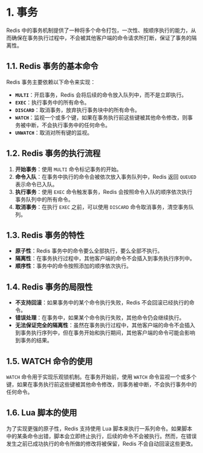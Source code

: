 # 1. 事务

Redis 中的事务机制提供了一种将多个命令打包，一次性、按顺序执行的能力，从而确保在事务执行过程中，不会被其他客户端的命令请求所打断，保证了事务的隔离性。

## 1.1. Redis 事务的基本命令

Redis 事务主要依赖以下命令来实现：

- **`MULTI`**：开启事务，Redis 会将后续的命令放入队列中，而不是立即执行。
- **`EXEC`**：执行事务中的所有命令。
- **`DISCARD`**：取消事务，放弃执行事务块中的所有命令。
- **`WATCH`**：监视一个或多个键，如果在事务执行前这些键被其他命令修改，则事务被中断，不会执行事务中的任何命令。
- **`UNWATCH`**：取消对所有键的监视。

## 1.2. Redis 事务的执行流程

1. **开始事务**：使用 `MULTI` 命令标记事务的开始。
2. **命令入队**：在事务中执行的命令会被依次放入事务队列中，Redis 返回 `QUEUED` 表示命令已入队。
3. **执行事务**：使用 `EXEC` 命令触发事务，Redis 会按照命令入队的顺序依次执行事务队列中的所有命令。
4. **取消事务**：在执行 `EXEC` 之前，可以使用 `DISCARD` 命令取消事务，清空事务队列。

## 1.3. Redis 事务的特性

- **原子性**：Redis 事务中的命令要么全部执行，要么全部不执行。
- **隔离性**：在事务执行过程中，其他客户端的命令不会插入到事务执行序列中。
- **顺序性**：事务中的命令按照添加的顺序依次执行。

## 1.4. Redis 事务的局限性

- **不支持回滚**：如果事务中的某个命令执行失败，Redis 不会回滚已经执行的命令。
- **错误处理**：在事务中，如果某个命令执行失败，其他命令仍会继续执行。
- **无法保证完全的隔离性**：虽然在事务执行过程中，其他客户端的命令不会插入到事务执行序列中，但在事务开始和执行期间，其他客户端的命令可能会影响到事务的结果。
## 1.5. WATCH 命令的使用

`WATCH` 命令用于实现乐观锁机制。在事务开始前，使用 `WATCH` 命令监视一个或多个键，如果在事务执行前这些键被其他命令修改，则事务被中断，不会执行事务中的任何命令。

## 1.6. Lua 脚本的使用

为了实现更强的原子性，Redis 支持使用 Lua 脚本来执行一系列命令。如果脚本中的某条命令出错，脚本会立即终止执行，后续的命令不会被执行。然而，在错误发生之前已成功执行的命令所做的修改将被保留，Redis 不会自动回滚这些更改。


